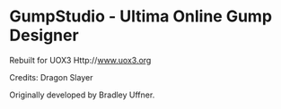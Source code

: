 # GumpStudio - Ultima Online Gump Designer

Rebuilt for UOX3 Http://www.uox3.org

Credits:
Dragon Slayer

Originally developed by Bradley Uffner.
